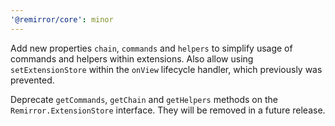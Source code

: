 ```yaml
---
'@remirror/core': minor
---
```


Add new properties `chain`, `commands` and `helpers` to simplify usage of commands and helpers within extensions. Also allow using `setExtensionStore` within the `onView` lifecycle handler, which previously was prevented.

Deprecate `getCommands`, `getChain` and `getHelpers` methods on the `Remirror.ExtensionStore` interface. They will be removed in a future release.
